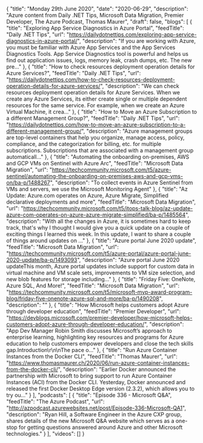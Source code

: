 {
  "title": "Monday 29th June 2020",
  "date": "2020-06-29",
  "description": "Azure content from Daily .NET Tips, Microsoft Data Migration, Premier Developer, The Azure Podcast, Thomas Maurer",
  "draft": false,
  "blogs": [
    {
      "title": "Exploring App Service Diagnostics in Azure Portal",
      "feedTitle": "Daily .NET Tips",
      "url": "https://dailydotnettips.com/exploring-app-service-diagnostics-in-azure-portal/",
      "description": "If you are working with Azure, you must be familiar with Azure App Services and the App Services Diagnostics Tools. App Service Diagnostics tool is powerful and helps us find out application issues, logs, memory leak, crash dumps, etc. The new pre..."
    },
    {
      "title": "How to check resources deployment operation details for Azure Services?",
      "feedTitle": "Daily .NET Tips",
      "url": "https://dailydotnettips.com/how-to-check-resources-deployment-operation-details-for-azure-services/",
      "description": "We can check resources deployment operation details for Azure Services. When we create any Azure Services, its either create single or multiple dependent resources for the same service. For example, when we create an Azure Virtual Machine, it crea..."
    },
    {
      "title": "How to Move an Azure Subscription to a different Management Group?",
      "feedTitle": "Daily .NET Tips",
      "url": "https://dailydotnettips.com/how-to-move-an-azure-subscription-to-a-different-management-group/",
      "description": "Azure management groups are top-level containers that help you organize, manage access, policy, compliance, and the categorization for billing, etc. for multiple subscriptions. Subscriptions that are associated with a management group automaticall..."
    },
    {
      "title": "Automating the onboarding on-premises, AWS and GCP VMs on Sentinel with Azure Arc",
      "feedTitle": "Microsoft Data Migration",
      "url": "https://techcommunity.microsoft.com/t5/azure-sentinel/automating-the-onboarding-on-premises-aws-and-gcp-vms-on/ba-p/1488267",
      "description": "To collect events in Azure Sentinel from VMs and servers, we use the Microsoft Monitoring Agent"
    },
    {
      "title": "Az Update: Azure.com operates on Azure, Azure Migrate, Simplified declarative deployments and more",
      "feedTitle": "Microsoft Data Migration",
      "url": "https://techcommunity.microsoft.com/t5/itops-talk-blog/az-update-azure-com-operates-on-azure-azure-migrate-simplified/ba-p/1485564",
      "description": "With all the changes in Azure, it is sometimes hard to keep track, that's why I thought I would give you a quick update on a couple of exciting things I learned this week. In this update, I want to share a couple of things around updates on ..."
    },
    {
      "title": "Azure portal June 2020 update",
      "feedTitle": "Microsoft Data Migration",
      "url": "https://techcommunity.microsoft.com/t5/azure-portal/azure-portal-june-2020-update/ba-p/1493093",
      "description": "Azure portal June 2020 updateThis month, Azure portal updates include support for custom data in virtual machine and VM scale sets, improvements to VM size selection, and new blob features for storage including..."
    },
    {
      "title": "Friday Five: OneNote, Azure SQL, And More!",
      "feedTitle": "Microsoft Data Migration",
      "url": "https://techcommunity.microsoft.com/t5/microsoft-mvp-award-program-blog/friday-five-onenote-azure-sql-and-more/ba-p/1490208",
      "description": ""
    },
    {
      "title": "How Microsoft helps customers adopt Azure through developer education",
      "feedTitle": "Premier Developer",
      "url": "https://devblogs.microsoft.com/premier-developer/how-microsoft-helps-customers-adopt-azure-through-developer-education/",
      "description": "App Dev Manager Robin Smith discusses Microsoft’s approach to enterprise learning, highlighting key resources and programs for Azure education to help customers empower developers and close the tech skills gap.Introduction\r\n\nThe pace o..."
    },
    {
      "title": "Run Azure Container Instances from the Docker CLI",
      "feedTitle": "Thomas Maurer",
      "url": "https://www.thomasmaurer.ch/2020/06/run-azure-container-instances-from-the-docker-cli/",
      "description": "Earlier Docker announced the partnership with Microsoft to bring support to run Azure Container Instances (ACI) from the Docker CLI. Yesterday, Docker announced and released the first Docker Desktop Edge version (2.3.2), which allows you to try ou..."
    }
  ],
  "podcasts": [
    {
      "title": "Episode 336 - Microsoft Q&A",
      "feedTitle": "The Azure Podcast",
      "url": "http://azpodcast.azurewebsites.net/post/Episode-336-Microsoft-QA1",
      "description": "Ryan Hill, a Software Engineer in the Azure CXP group, shares details of the new Microsoft Q&A website which serves as a one-stop for getting questions answered around Azure and other Microsoft technologies."
    }
  ],
  "videos": []
}
